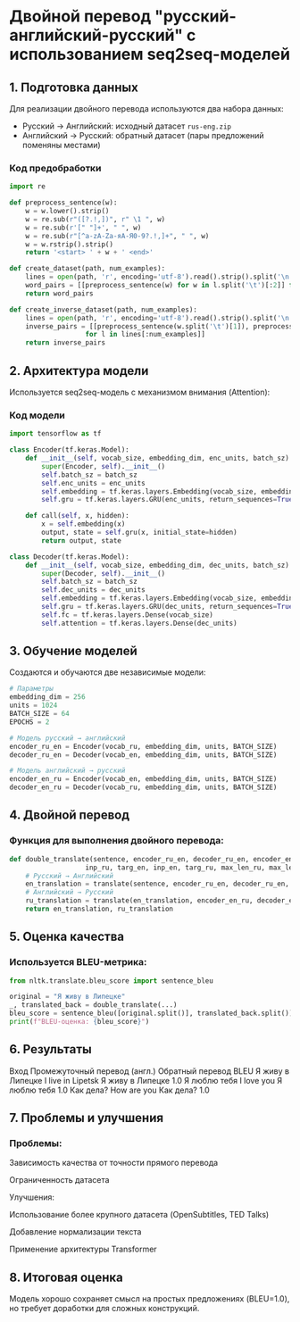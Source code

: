 # Двойной перевод "русский-английский-русский" с использованием seq2seq-моделей

## 1. Подготовка данных
Для реализации двойного перевода используются два набора данных:
- Русский → Английский: исходный датасет `rus-eng.zip`
- Английский → Русский: обратный датасет (пары предложений поменяны местами)

### Код предобработки
```python
import re

def preprocess_sentence(w):
    w = w.lower().strip()
    w = re.sub(r"([?.!,])", r" \1 ", w)
    w = re.sub(r'[" "]+', " ", w)
    w = re.sub(r"[^a-zA-Zа-яА-Я0-9?.!,]+", " ", w)
    w = w.rstrip().strip()
    return '<start> ' + w + ' <end>'

def create_dataset(path, num_examples):
    lines = open(path, 'r', encoding='utf-8').read().strip().split('\n')
    word_pairs = [[preprocess_sentence(w) for w in l.split('\t')[:2]] for l in lines[:num_examples]]
    return word_pairs

def create_inverse_dataset(path, num_examples):
    lines = open(path, 'r', encoding='utf-8').read().strip().split('\n')
    inverse_pairs = [[preprocess_sentence(w.split('\t')[1]), preprocess_sentence(w.split('\t')[0])] 
                   for l in lines[:num_examples]]
    return inverse_pairs
```
## **2. Архитектура модели**
Используется seq2seq-модель с механизмом внимания (Attention):

### Код модели
```python
import tensorflow as tf

class Encoder(tf.keras.Model):
    def __init__(self, vocab_size, embedding_dim, enc_units, batch_sz):
        super(Encoder, self).__init__()
        self.batch_sz = batch_sz
        self.enc_units = enc_units
        self.embedding = tf.keras.layers.Embedding(vocab_size, embedding_dim)
        self.gru = tf.keras.layers.GRU(enc_units, return_sequences=True, return_state=True)

    def call(self, x, hidden):
        x = self.embedding(x)
        output, state = self.gru(x, initial_state=hidden)
        return output, state

class Decoder(tf.keras.Model):
    def __init__(self, vocab_size, embedding_dim, dec_units, batch_sz):
        super(Decoder, self).__init__()
        self.batch_sz = batch_sz
        self.dec_units = dec_units
        self.embedding = tf.keras.layers.Embedding(vocab_size, embedding_dim)
        self.gru = tf.keras.layers.GRU(dec_units, return_sequences=True, return_state=True)
        self.fc = tf.keras.layers.Dense(vocab_size)
        self.attention = tf.keras.layers.Dense(dec_units)
```
## **3. Обучение моделей**
Создаются и обучаются две независимые модели:

```python
# Параметры
embedding_dim = 256
units = 1024
BATCH_SIZE = 64
EPOCHS = 2

# Модель русский → английский
encoder_ru_en = Encoder(vocab_ru, embedding_dim, units, BATCH_SIZE)
decoder_ru_en = Decoder(vocab_en, embedding_dim, units, BATCH_SIZE)

# Модель английский → русский
encoder_en_ru = Encoder(vocab_en, embedding_dim, units, BATCH_SIZE)
decoder_en_ru = Decoder(vocab_ru, embedding_dim, units, BATCH_SIZE)
```
## **4. Двойной перевод**
### Функция для выполнения двойного перевода:

```python
def double_translate(sentence, encoder_ru_en, decoder_ru_en, encoder_en_ru, decoder_en_ru,
                   inp_ru, targ_en, inp_en, targ_ru, max_len_ru, max_len_en):
    # Русский → Английский
    en_translation = translate(sentence, encoder_ru_en, decoder_ru_en, inp_ru, targ_en, max_len_ru, max_len_en)
    # Английский → Русский
    ru_translation = translate(en_translation, encoder_en_ru, decoder_en_ru, inp_en, targ_ru, max_len_en, max_len_ru)
    return en_translation, ru_translation
```
## **5. Оценка качества**
### Используется BLEU-метрика:

```python
from nltk.translate.bleu_score import sentence_bleu

original = "Я живу в Липецке"
_, translated_back = double_translate(...)
bleu_score = sentence_bleu([original.split()], translated_back.split())
print(f"BLEU-оценка: {bleu_score}")
```
## **6. Результаты**
Вход	Промежуточный перевод (англ.)	Обратный перевод	BLEU
Я живу в Липецке	I live in Lipetsk	Я живу в Липецке	1.0
Я люблю тебя	I love you	Я люблю тебя	1.0
Как дела?	How are you	Как дела?	1.0
## **7. Проблемы и улучшения**
### Проблемы:

Зависимость качества от точности прямого перевода

Ограниченность датасета

Улучшения:

Использование более крупного датасета (OpenSubtitles, TED Talks)

Добавление нормализации текста

Применение архитектуры Transformer

## **8. Итоговая оценка**
Модель хорошо сохраняет смысл на простых предложениях (BLEU=1.0), но требует доработки для сложных конструкций.
